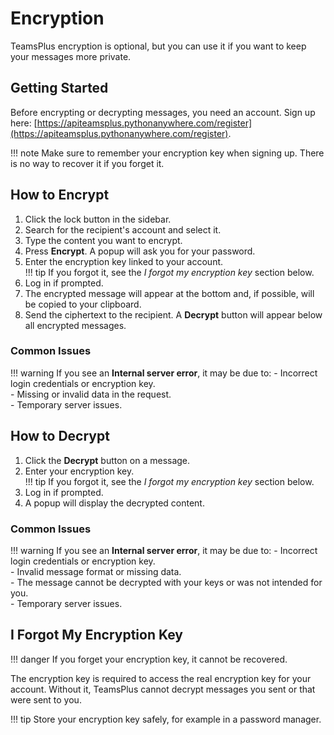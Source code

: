 # Encryption

TeamsPlus encryption is optional, but you can use it if you want to keep your messages more private.

## Getting Started

Before encrypting or decrypting messages, you need an account. Sign up here: [https://apiteamsplus.pythonanywhere.com/register](https://apiteamsplus.pythonanywhere.com/register).  

!!! note
    Make sure to remember your encryption key when signing up. There is no way to recover it if you forget it.

## How to Encrypt

1. Click the lock button in the sidebar.
2. Search for the recipient's account and select it.
3. Type the content you want to encrypt.
4. Press **Encrypt**. A popup will ask you for your password.
5. Enter the encryption key linked to your account.  
   !!! tip
       If you forgot it, see the *I forgot my encryption key* section below.
6. Log in if prompted.
7. The encrypted message will appear at the bottom and, if possible, will be copied to your clipboard.
8. Send the ciphertext to the recipient. A **Decrypt** button will appear below all encrypted messages.

### Common Issues

!!! warning
    If you see an **Internal server error**, it may be due to:
    - Incorrect login credentials or encryption key.  
    - Missing or invalid data in the request.  
    - Temporary server issues.

## How to Decrypt

1. Click the **Decrypt** button on a message.
2. Enter your encryption key.  
   !!! tip
       If you forgot it, see the *I forgot my encryption key* section below.
3. Log in if prompted.
4. A popup will display the decrypted content.

### Common Issues

!!! warning
    If you see an **Internal server error**, it may be due to:
    - Incorrect login credentials or encryption key.  
    - Invalid message format or missing data.  
    - The message cannot be decrypted with your keys or was not intended for you.  
    - Temporary server issues.

## I Forgot My Encryption Key

!!! danger
    If you forget your encryption key, it cannot be recovered.

The encryption key is required to access the real encryption key for your account. Without it, TeamsPlus cannot decrypt messages you sent or that were sent to you.  

!!! tip
    Store your encryption key safely, for example in a password manager.
